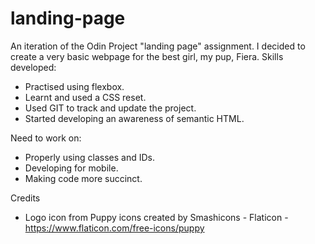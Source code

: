 # landing-page
An iteration of the Odin Project "landing page" assignment. I decided to create a very basic webpage for the best girl, my pup, Fiera.
Skills developed:
- Practised using flexbox.
- Learnt and used a CSS reset.
- Used GIT to track and update the project.
- Started developing an awareness of semantic HTML.

Need to work on:
- Properly using classes and IDs.
- Developing for mobile.
- Making code more succinct. 


Credits

- Logo icon from Puppy icons created by Smashicons - Flaticon - https://www.flaticon.com/free-icons/puppy